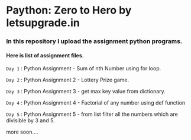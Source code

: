 
# Paython: Zero to Hero by letsupgrade.in

### In this repository I upload the assignment python programs. 

#### Here is list of assignment files.

```Day 1``` : Python Assignment - Sum of nth Number using for loop.

```Day 2``` : Python Assignment 2 - Lottery Prize game.

```Day 3``` : Python Assignment 3 - get max key value from dictionary.

```Day 4``` : Python Assignment 4 - Factorial of any number using def function

```Day 5``` : Python Assignment 5 - from list filter all the numbers which are divisible by 3 and 5.

more soon....
